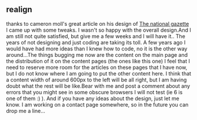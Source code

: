 <article><h2>realign</h2>thanks to cameron moll's great article on his design of <a href="http://www.cameronmoll.com/archives/000905.html">The national gazette</a> I came up with some tweaks. I wasn't so happy with the overall design.<!--more-->And I am still not quite satisfied, but give me a few weeks and I will have it.. The years of not designing and just coding are taking its toll. A few years ago I would have had more ideas than I knew how to code, no it is the other way around...The things bugging me now are the content on the main page and the distribution of it on the content pages (the ones like this one) I feel that I need to reserve more room for the articles on these pages that I have now, but I do not know where I am going to put the other content here. I think that a content width of around 600px to the left will be all right, but I am having doubt what the rest will be like.Bear with me and post a comment about any errors that you might see in some obscure browsers I will not test (ie 6 is one of them :) ). And if you have any ideas about the design, just let me know. I am working on a contact page somewhere, so in the future you can drop me a line...</article>